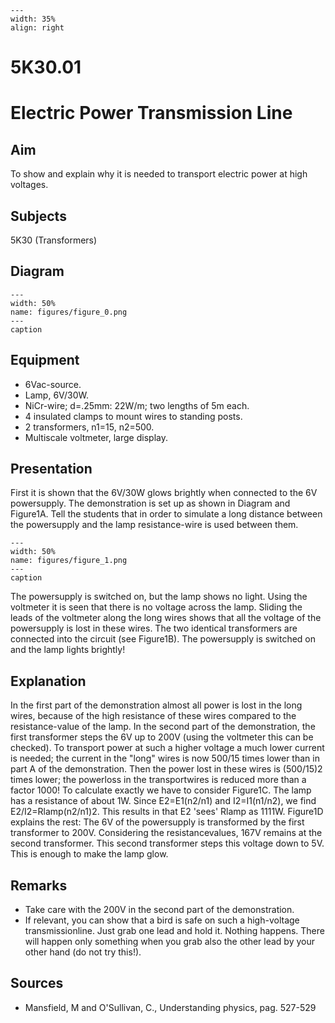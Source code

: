 
```{figure} /figures/busy.png
---
width: 35%
align: right
```
# 5K30.01 
  # Electric Power Transmission Line 
      
  
## Aim   
 To show and explain why it is needed to transport electric power at high voltages.    
  
## Subjects   
 5K30 (Transformers)   
  
## Diagram   
   
```{figure} figures/figure_0.png  
---  
width: 50%  
name: figures/figure_0.png  
---  
caption  
``` 
      
  
## Equipment   
 
 *  6Vac-source. 
 *  Lamp, 6V/30W. 
 *  NiCr-wire; d=.25mm: 22W/m; two lengths of 5m each. 
 *  4 insulated clamps to mount wires to standing posts. 
 *  2 transformers, n1=15, n2=500. 
 *  Multiscale voltmeter, large display.
       
  
## Presentation   
 First it is shown that the 6V/30W glows brightly when connected to the 6V powersupply. The demonstration is set up as shown in Diagram and Figure1A. Tell the students that in order to simulate a long distance between the powersupply and the lamp resistance-wire is used between them.     
```{figure} figures/figure_1.png  
---  
width: 50%  
name: figures/figure_1.png  
---  
caption  
``` 
 The powersupply is switched on, but the lamp shows no light. Using the voltmeter it is seen that there is no voltage across the lamp. Sliding the leads of the voltmeter along the long wires shows that all the voltage of the powersupply is lost in these wires. The two identical transformers are connected into the circuit (see Figure1B). The powersupply is switched on and the lamp lights brightly!    
  
## Explanation   
 In the first part of the demonstration almost all power is lost in the long wires, because of the high resistance of these wires compared to the resistance-value of the lamp. In the second part of the demonstration, the first transformer steps the 6V up to 200V (using the voltmeter this can be checked). To transport power at such a higher voltage a much lower current is needed; the current in the "long" wires is now 500/15 times lower than in part A of the demonstration. Then the power lost in these wires is (500/15)2 times lower; the powerloss in the transportwires is reduced more than a factor 1000!    To calculate exactly we have to consider Figure1C. The lamp has a resistance of about 1W. Since E2=E1(n2/n1) and I2=I1(n1/n2), we find E2/I2=Rlamp(n2/n1)2. This results in that E2 'sees' Rlamp as 1111W. Figure1D explains the rest: The 6V of the powersupply is transformed by the first transformer to 200V. Considering the resistancevalues, 167V remains at the second transformer. This second transformer steps this voltage down to 5V. This is enough to make the lamp glow.    
  
## Remarks   
 
 *  Take care with the 200V in the second part of the demonstration. 
 *  If relevant, you can show that a bird is safe on such a high-voltage transmissionline. Just grab one lead and hold it. Nothing happens. There will happen only something when you grab also the other lead by your other hand (do not try this!).
   
  
## Sources   
 
 *  Mansfield, M and O'Sullivan, C., Understanding physics, pag. 527-529
  